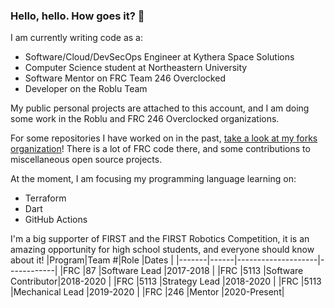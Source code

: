### Hello, hello. How goes it? 👋
I am currently writing code as a:
- Software/Cloud/DevSecOps Engineer at Kythera Space Solutions
- Computer Science student at Northeastern University
- Software Mentor on FRC Team 246 Overclocked
- Developer on the Roblu Team

My public personal projects are attached to this account, and I am doing some work in the Roblu and FRC 246 Overclocked organizations.

For some repositories I have worked on in the past, [take a look at my forks organization](https://github.com/aidan-mundy-forks)! There is a lot of FRC code there, and some contributions to miscellaneous open source projects. 

At the moment, I am focusing my programming language learning on:
- Terraform
- Dart
- GitHub Actions

I'm a big supporter of FIRST and the FIRST Robotics Competition, it is an amazing opportunity for high school students, and everyone should know about it!
|Program|Team #|Role                |Dates       |
|-------|------|--------------------|------------|
|FRC    |87    |Software Lead       |2017-2018   |
|FRC    |5113  |Software Contributor|2018-2020   |
|FRC    |5113  |Strategy Lead       |2018-2020   |
|FRC    |5113  |Mechanical Lead     |2019-2020   |
|FRC    |246   |Mentor              |2020-Present|

<!--
**aidan-mundy/aidan-mundy** is a ✨ _special_ ✨ repository because its `README.md` (this file) appears on your GitHub profile.

Here are some ideas to get you started:

- 🔭 I’m currently working on ...
- 🌱 I’m currently learning ...
- 👯 I’m looking to collaborate on ...
- 🤔 I’m looking for help with ...
- 💬 Ask me about ...
- 📫 How to reach me: ...
- 😄 Pronouns: ...
- ⚡ Fun fact: ...
-->

